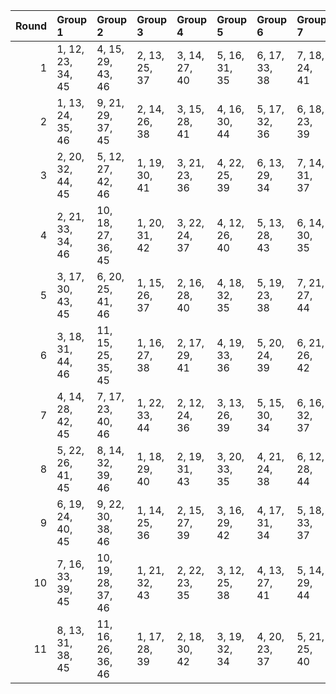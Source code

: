 |   Round | Group 1           | Group 2            | Group 3       | Group 4       | Group 5       | Group 6       | Group 7       | Group 8       | Group 9       | Group 10       | Group 11       |
|--------:|:------------------|:-------------------|:--------------|:--------------|:--------------|:--------------|:--------------|:--------------|:--------------|:---------------|:---------------|
|       1 | 1, 12, 23, 34, 45 | 4, 15, 29, 43, 46  | 2, 13, 25, 37 | 3, 14, 27, 40 | 5, 16, 31, 35 | 6, 17, 33, 38 | 7, 18, 24, 41 | 8, 19, 26, 44 | 9, 20, 28, 36 | 10, 21, 30, 39 | 11, 22, 32, 42 |
|       2 | 1, 13, 24, 35, 46 | 9, 21, 29, 37, 45  | 2, 14, 26, 38 | 3, 15, 28, 41 | 4, 16, 30, 44 | 5, 17, 32, 36 | 6, 18, 23, 39 | 7, 19, 25, 42 | 8, 20, 27, 34 | 10, 22, 31, 40 | 11, 12, 33, 43 |
|       3 | 2, 20, 32, 44, 45 | 5, 12, 27, 42, 46  | 1, 19, 30, 41 | 3, 21, 23, 36 | 4, 22, 25, 39 | 6, 13, 29, 34 | 7, 14, 31, 37 | 8, 15, 33, 40 | 9, 16, 24, 43 | 10, 17, 26, 35 | 11, 18, 28, 38 |
|       4 | 2, 21, 33, 34, 46 | 10, 18, 27, 36, 45 | 1, 20, 31, 42 | 3, 22, 24, 37 | 4, 12, 26, 40 | 5, 13, 28, 43 | 6, 14, 30, 35 | 7, 15, 32, 38 | 8, 16, 23, 41 | 9, 17, 25, 44  | 11, 19, 29, 39 |
|       5 | 3, 17, 30, 43, 45 | 6, 20, 25, 41, 46  | 1, 15, 26, 37 | 2, 16, 28, 40 | 4, 18, 32, 35 | 5, 19, 23, 38 | 7, 21, 27, 44 | 8, 22, 29, 36 | 9, 12, 31, 39 | 10, 13, 33, 42 | 11, 14, 24, 34 |
|       6 | 3, 18, 31, 44, 46 | 11, 15, 25, 35, 45 | 1, 16, 27, 38 | 2, 17, 29, 41 | 4, 19, 33, 36 | 5, 20, 24, 39 | 6, 21, 26, 42 | 7, 22, 28, 34 | 8, 12, 30, 37 | 9, 13, 32, 40  | 10, 14, 23, 43 |
|       7 | 4, 14, 28, 42, 45 | 7, 17, 23, 40, 46  | 1, 22, 33, 44 | 2, 12, 24, 36 | 3, 13, 26, 39 | 5, 15, 30, 34 | 6, 16, 32, 37 | 8, 18, 25, 43 | 9, 19, 27, 35 | 10, 20, 29, 38 | 11, 21, 31, 41 |
|       8 | 5, 22, 26, 41, 45 | 8, 14, 32, 39, 46  | 1, 18, 29, 40 | 2, 19, 31, 43 | 3, 20, 33, 35 | 4, 21, 24, 38 | 6, 12, 28, 44 | 7, 13, 30, 36 | 9, 15, 23, 42 | 10, 16, 25, 34 | 11, 17, 27, 37 |
|       9 | 6, 19, 24, 40, 45 | 9, 22, 30, 38, 46  | 1, 14, 25, 36 | 2, 15, 27, 39 | 3, 16, 29, 42 | 4, 17, 31, 34 | 5, 18, 33, 37 | 7, 20, 26, 43 | 8, 21, 28, 35 | 10, 12, 32, 41 | 11, 13, 23, 44 |
|      10 | 7, 16, 33, 39, 45 | 10, 19, 28, 37, 46 | 1, 21, 32, 43 | 2, 22, 23, 35 | 3, 12, 25, 38 | 4, 13, 27, 41 | 5, 14, 29, 44 | 6, 15, 31, 36 | 8, 17, 24, 42 | 9, 18, 26, 34  | 11, 20, 30, 40 |
|      11 | 8, 13, 31, 38, 45 | 11, 16, 26, 36, 46 | 1, 17, 28, 39 | 2, 18, 30, 42 | 3, 19, 32, 34 | 4, 20, 23, 37 | 5, 21, 25, 40 | 6, 22, 27, 43 | 7, 12, 29, 35 | 9, 14, 33, 41  | 10, 15, 24, 44 |